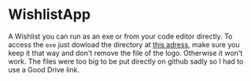 # WishlistApp
A Wishlist you can run as an exe or from your code editor directly. To access the `exe` just dowload the directory at [this adress](https://drive.google.com/drive/folders/1RS3dxx9Y1H719w0YxwBrhbbdIFyD4Cmb?usp=sharing), make sure you keep it that way and don't remove the file of the logo. Otherwise it won't work. The files were too big to be put directly on github sadly so I had to use a Good Drive link.
